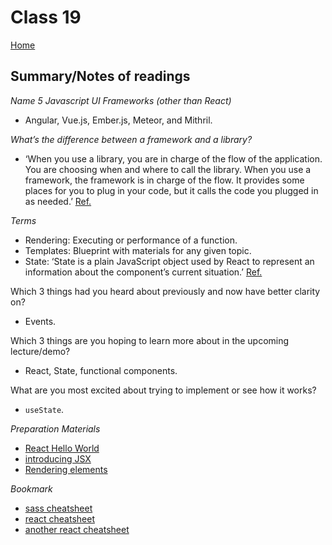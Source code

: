 # Class 19

[Home](https://markjackson28.github.io/reading-notes/)

## Summary/Notes of readings

*Name 5 Javascript UI Frameworks (other than React)*
- Angular, Vue.js, Ember.js, Meteor, and Mithril.

*What’s the difference between a framework and a library?*
- ‘When you use a library, you are in charge of the flow of the application. You are choosing when and where to call the library. When you use a framework, the framework is in charge of the flow. It provides some places for you to plug in your code, but it calls the code you plugged in as needed.’ [Ref.](https://www.freecodecamp.org/news/the-difference-between-a-framework-and-a-library-bd133054023f/)

*Terms*
- Rendering: Executing or performance of a function.
- Templates: Blueprint with materials for any given topic.
- State: ‘State is a plain JavaScript object used by React to represent an information about the component’s current situation.’ [Ref.](https://medium.com/edonec/state-in-react-an-overview-a182675cee2c#:~:text=State%20is%20a%20plain%20JavaScript%20object%20used%20by%20React%20to,variable%20declared%20in%20a%20function)

Which 3 things had you heard about previously and now have better clarity on?
- Events.

Which 3 things are you hoping to learn more about in the upcoming lecture/demo?
- React, State, functional components.

What are you most excited about trying to implement or see how it works?
- `useState`.

*Preparation Materials*
- [React Hello World](https://facebook.github.io/react/docs/hello-world.html)
- [introducing JSX](https://facebook.github.io/react/docs/introducing-jsx.html)
- [Rendering elements](https://facebook.github.io/react/docs/rendering-elements.html)

*Bookmark*
- [sass cheatsheet](https://devhints.io/sass)
- [react cheatsheet](https://devhints.io/react)
- [another react cheatsheet](https://reactcheatsheet.com/)
